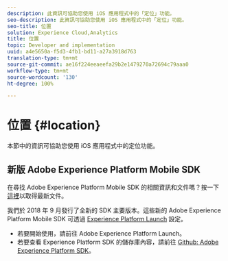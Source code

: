 ```yaml
---
description: 此資訊可協助您使用 iOS 應用程式中的「定位」功能。
seo-description: 此資訊可協助您使用 iOS 應用程式中的「定位」功能。
seo-title: 位置
solution: Experience Cloud,Analytics
title: 位置
topic: Developer and implementation
uuid: a4e5650a-f5d3-4fb1-bd11-a27a3918d763
translation-type: tm+mt
source-git-commit: ae16f224eeaeefa29b2e1479270a72694c79aaa0
workflow-type: tm+mt
source-wordcount: '130'
ht-degree: 100%

---
```



# 位置 {#location}

本節中的資訊可協助您使用 iOS 應用程式中的定位功能。

## 新版 Adobe Experience Platform Mobile SDK

在尋找 Adobe Experience Platform Mobile SDK 的相關資訊和文件嗎？按一下[這裡](https://aep-sdks.gitbook.io/docs/)以取得最新文件。

我們於 2018 年 9 月發行了全新的 SDK 主要版本。這些新的 Adobe Experience Platform Mobile SDK 可透過 [Experience Platform Launch](https://www.adobe.com/tw/experience-platform/launch.html) 設定。

* 若要開始使用，請前往 Adobe Experience Platform Launch。
* 若要查看 Experience Platform SDK 的儲存庫內容，請前往 [Github: Adobe Experience Platform SDK](https://github.com/Adobe-Marketing-Cloud/acp-sdks)。
